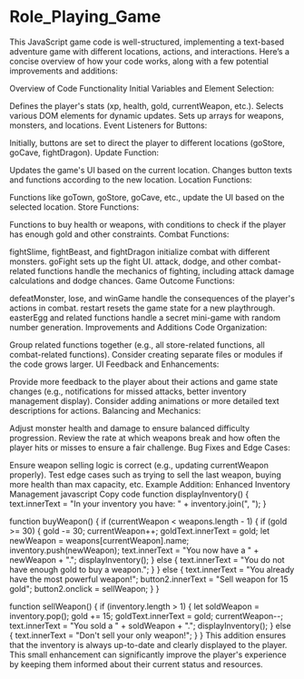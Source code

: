 # Role_Playing_Game

This JavaScript game code is well-structured, implementing a text-based adventure game with different locations, actions, and interactions. Here’s a concise overview of how your code works, along with a few potential improvements and additions:

Overview of Code Functionality
Initial Variables and Element Selection:

Defines the player's stats (xp, health, gold, currentWeapon, etc.).
Selects various DOM elements for dynamic updates.
Sets up arrays for weapons, monsters, and locations.
Event Listeners for Buttons:

Initially, buttons are set to direct the player to different locations (goStore, goCave, fightDragon).
Update Function:

Updates the game's UI based on the current location.
Changes button texts and functions according to the new location.
Location Functions:

Functions like goTown, goStore, goCave, etc., update the UI based on the selected location.
Store Functions:

Functions to buy health or weapons, with conditions to check if the player has enough gold and other constraints.
Combat Functions:

fightSlime, fightBeast, and fightDragon initialize combat with different monsters.
goFight sets up the fight UI.
attack, dodge, and other combat-related functions handle the mechanics of fighting, including attack damage calculations and dodge chances.
Game Outcome Functions:

defeatMonster, lose, and winGame handle the consequences of the player's actions in combat.
restart resets the game state for a new playthrough.
easterEgg and related functions handle a secret mini-game with random number generation.
Improvements and Additions
Code Organization:

Group related functions together (e.g., all store-related functions, all combat-related functions).
Consider creating separate files or modules if the code grows larger.
UI Feedback and Enhancements:

Provide more feedback to the player about their actions and game state changes (e.g., notifications for missed attacks, better inventory management display).
Consider adding animations or more detailed text descriptions for actions.
Balancing and Mechanics:

Adjust monster health and damage to ensure balanced difficulty progression.
Review the rate at which weapons break and how often the player hits or misses to ensure a fair challenge.
Bug Fixes and Edge Cases:

Ensure weapon selling logic is correct (e.g., updating currentWeapon properly).
Test edge cases such as trying to sell the last weapon, buying more health than max capacity, etc.
Example Addition: Enhanced Inventory Management
javascript
Copy code
function displayInventory() {
  text.innerText = "In your inventory you have: " + inventory.join(", ");
}

function buyWeapon() {
  if (currentWeapon < weapons.length - 1) {
    if (gold >= 30) {
      gold -= 30;
      currentWeapon++;
      goldText.innerText = gold;
      let newWeapon = weapons[currentWeapon].name;
      inventory.push(newWeapon);
      text.innerText = "You now have a " + newWeapon + ".";
      displayInventory();
    } else {
      text.innerText = "You do not have enough gold to buy a weapon.";
    }
  } else {
    text.innerText = "You already have the most powerful weapon!";
    button2.innerText = "Sell weapon for 15 gold";
    button2.onclick = sellWeapon;
  }
}

function sellWeapon() {
  if (inventory.length > 1) {
    let soldWeapon = inventory.pop();
    gold += 15;
    goldText.innerText = gold;
    currentWeapon--;
    text.innerText = "You sold a " + soldWeapon + ".";
    displayInventory();
  } else {
    text.innerText = "Don't sell your only weapon!";
  }
}
This addition ensures that the inventory is always up-to-date and clearly displayed to the player. This small enhancement can significantly improve the player's experience by keeping them informed about their current status and resources.